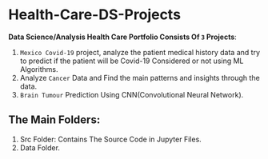 # Health-Care-DS-Projects

__Data Science/Analysis Health Care Portfolio Consists Of `3` Projects__:
  1. `Mexico Covid-19` project, analyze the patient medical history data and try to predict if the patient will be Covid-19 Considered or not using ML Algorithms. 
  2. Analyze `Cancer` Data and Find the main patterns and insights through the data.
  3. `Brain Tumour` Prediction Using CNN(Convolutional Neural Network).

## The Main Folders: 
  1. Src Folder: Contains The Source Code in Jupyter Files. 
  2. Data Folder.

 
  
  
